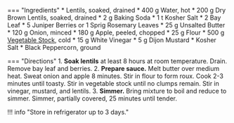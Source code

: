 === "Ingredients"
    * Lentils, soaked, drained
        * 400 g Water, hot
        * 200 g Dry Brown Lentils, soaked, drained
        * 2 g Baking Soda
        * 1 t Kosher Salt
        * 2 Bay Leaf
        * 5 Juniper Berries or 1 Sprig Rosemary Leaves
    * 25 g Unsalted Butter
    * 120 g Onion, minced
    * 180 g Apple, peeled, chopped
    * 25 g Flour
    * 500 g [Vegetable Stock](../soups/stocks/vegetable-stock.md), cold
    * 15 g White Vinegar
    * 5 g Dijon Mustard
    * Kosher Salt
    * Black Peppercorn, ground

=== "Directions"
    1. **Soak lentils** at least 8 hours at room temperature. Drain. Remove bay leaf and berries.
    2. **Prepare sauce.** Melt butter over medium heat. Sweat onion and apple 8 minutes. Stir in flour to form roux. Cook 2-3 minutes until toasty. Stir in vegetable stock until no clumps remain. Stir in vinegar, mustard, and lentils.
    3. **Simmer.** Bring mixture to boil and reduce to simmer. Simmer, partially covered, 25 minutes until tender.

!!! info "Store in refrigerator up to 3 days."

[^1]:
    {{ cite.bittman_how_to_cook_everything }} 431-432.
[^2]:
    bummi68. ["Linsen schwäbisch."](https://www.chefkoch.de/rezepte/272611104325658/Linsen-schwaebisch.html) *Chef Koch.* 29 December 2004.
[^3]:
    Killebrew, Kimberly. ["Swabian-style German Lentils with Spaetzle (Schwäbische Linsen mit Spätzle)."](https://www.daringgourmet.com/swabian-style-german-lentils-with-spaetzle-schwabische-linsen-mit-spatzle/) *The Daring Gourmet.* 6 April 2015.
[^4]:
    krollekopp. ["Schwäbische Linsen mit Spätzle und Saitenwürstchen."](https://www.chefkoch.de/rezepte/2103441339486118/Schwaebische-Linsen-mit-Spaetzle-und-Saitenwuerstchen.html) 12 June 2012.
